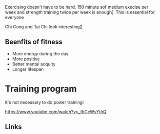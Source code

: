 Exercising doesn't have to be hard. 150 minute sof medium execise per week and
strength training twice per week is enough[1]. This is essential for everyone

Chi Gong and Tai Chi look interesting[2]

## Beenfits of fitness

* More energy during the day
* More positive
* Better mental acquity
* Longer lifespan

# Training program

it's not necessary to do power training!

https://www.youtube.com/watch?v=_fbCcWyYthQ

## Links

[1]: https://www.mayoclinic.org/healthy-lifestyle/fitness/basics/fitness-basics/hlv-20049447
[2]: https://www.vegan.com/fitness/

